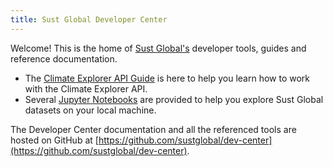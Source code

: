 ```yaml
---
title: Sust Global Developer Center
---
```


Welcome! This is the home of [Sust Global's](https://www.sustglobal.com/) developer tools, guides and reference documentation.

* The [Climate Explorer API Guide](./api.html) is here to help you learn how to work with the Climate Explorer API.
* Several [Jupyter Notebooks](./jupyter-notebooks.html) are provided to help you explore Sust Global datasets on your local machine.

The Developer Center documentation and all the referenced tools are hosted on GitHub at [https://github.com/sustglobal/dev-center](https://github.com/sustglobal/dev-center).

